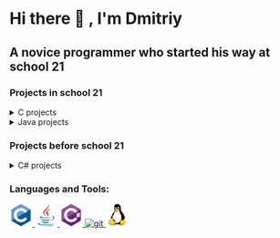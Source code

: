 # Hi there 👋 , I'm Dmitriy

## A novice programmer who started his way at school 21

### Projects in school 21

<details><summary>С projects</summary>

Project name | Short descriptiion | Grade
:------------:|:--------------:|:-----:
[Libft](https://github.com/KhlyninD/Libft)|This project is about coding a C library. It will contain a lot of general purpose functions your programs will rely upon.|125
[ft_printf](https://github.com/KhlyninD/ft_printf)|The goal of this project is pretty straightforward. You will recode printf(). You will mainly learn about using a variable number of arguments.|100
[get_next_line](https://github.com/KhlyninD/get_next_line)|This project is about programming a function that returns a line read from a file descriptor.|125
[minitalk](https://github.com/KhlyninD/minitalk)|The purpose of this project is to code a small data exchange program using UNIX signals.|125
[so_long](https://github.com/KhlyninD/so_long)|This project is a very small 2D game. Its purpose is to make you work with textures, sprites, and some other very basic gameplay elements.|120
[push_swap](https://github.com/KhlyninD/push_swap)|This project will make you sort data on a stack, with a limited set of instructions, using the lowest possible number of actions. To succeed you’ll have to manipulate various types of algorithms and choose the most appropriate solution (out of many) for an optimized data sorting.|125
[Philosophers](https://github.com/KhlyninD/Philosophers)|In this project, you will learn the basics of threading a process. You will see how to create threads and you will discover mutexes.|125
[minishell](https://github.com/KhlyninD/minishell)|This project is about creating a simple shell. Yes, your own little bash. You will learn a lot about processes and file descriptors.|100
[cub3d](https://github.com/KhlyninD/cub3d)|This project is inspired by the world-famous Wolfenstein 3D game, which was the first FPS ever. It will enable you to explore ray-casting. Your goal will be to make a dynamic view inside a maze, in which you’ll have to find your way.|105
</details>
  
<details><summary>Java projects</summary>

Project name | Short descriptiion | Grade
:------------:|:--------------:|:-----:
[Java_piscine](https://github.com/KhlyninD/Piscine-Java)|The Java piscine is developed in order to overcome the barrier to entry to the professional field. All days of the piscine are focused on learning and understanding the Java infrastructure and basic technologies which are used in enterprise development. Acquired knowledge will help you to understand the main language mechanics and develop the software conforming to the generally accepted standards.|83
</details>

### Projects before school 21

<details><summary>C# projects</summary>
  
  - [VneshSort](https://github.com/KhlyninD/VneshSort)
  - [ReadWriterFileAndMSSQL](https://github.com/KhlyninD/ReadWriterFileAndMSSQL)
  - [Uchet_Servis](https://github.com/KhlyninD/Uchet_Servis)
  - [WebApiMail](https://github.com/KhlyninD/WebApiMail)
  
</details>
  
  
### Languages and Tools:
<p align="left">
  <a href="https://www.cprogramming.com/" target="_blank" rel="noreferrer"> <img src="https://raw.githubusercontent.com/devicons/devicon/master/icons/c/c-original.svg" alt="c" width="40" height="40"/> 
  </a>
  <a href="https://www.java.com" target="_blank" rel="noreferrer"> <img src="https://raw.githubusercontent.com/devicons/devicon/master/icons/java/java-original.svg" alt="java" width="40" height="40"/>
  </a>
  <a href="https://www.w3schools.com/cs/" target="_blank" rel="noreferrer"> <img src="https://raw.githubusercontent.com/devicons/devicon/master/icons/csharp/csharp-original.svg" alt="csharp" width="40" height="40"/> 
  </a>
  <a href="https://git-scm.com/" target="_blank" rel="noreferrer"> <img src="https://www.vectorlogo.zone/logos/git-scm/git-scm-icon.svg" alt="git" width="40" height="40"/>
  </a>
  <a href="https://www.linux.org/" target="_blank" rel="noreferrer"> <img src="https://raw.githubusercontent.com/devicons/devicon/master/icons/linux/linux-original.svg" alt="linux" width="40" height="40"/>
  </a>
</p>
